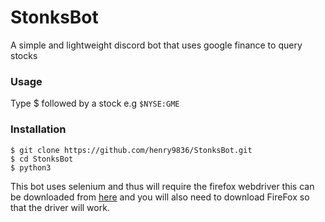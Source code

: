 # StonksBot
A simple and lightweight discord bot that uses google finance to query stocks

### Usage
Type $ followed by a stock e.g ```$NYSE:GME```

### Installation

```
$ git clone https://github.com/henry9836/StonksBot.git 
$ cd StonksBot
$ python3 
```

This bot uses selenium and thus will require the firefox webdriver this can be downloaded from [here](https://github.com/mozilla/geckodriver/release) and you will also need to download FireFox so that the driver will work.
